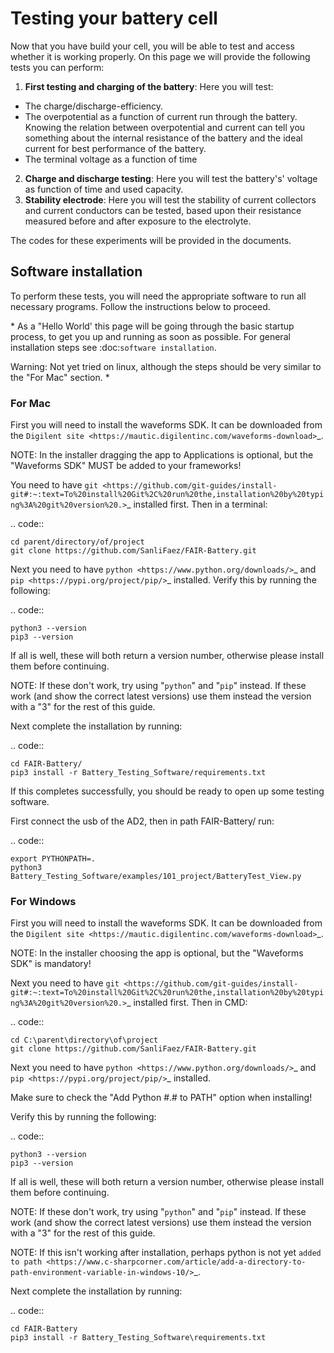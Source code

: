 # Testing your battery cell
Now that you have build your cell, you will be able to test and access whether it is working properly. On this page we will provide the following tests you can perform:

1. **First testing and charging of the battery**: Here you will test:
- The charge/discharge-efficiency.
- The overpotential as a function of current run through the battery. Knowing the relation between overpotential and current can tell you something about the internal resistance of the battery and the ideal current for best performance of the battery.
- The terminal voltage as a function of time

2. **Charge and discharge testing**: Here you will test the battery's' voltage as function of time and used capacity.
3. **Stability electrode**: Here you will test the stability of current collectors and current conductors can be tested, based upon their resistance measured before and after exposure to the electrolyte.
  
The codes for these experiments will be provided in the documents.


## Software installation
To perform these tests, you will need the appropriate software to run all necessary programs. Follow the instructions below to proceed.

\*
As a "Hello World' this page will be going through the basic startup process, to get you up and running as
soon as possible. For general installation steps see :doc:`software installation`.

Warning: Not yet tried on linux, although the steps should be very similar to the "For Mac" section.
\*

### For Mac


First you will need to install the waveforms SDK. It can be downloaded from the `Digilent site <https://mautic.digilentinc.com/waveforms-download>`_.

NOTE: In the installer dragging the app to Applications is optional, but the "Waveforms SDK" MUST be added to your frameworks!

You need to have `git <https://github.com/git-guides/install-git#:~:text=To%20install%20Git%2C%20run%20the,installation%20by%20typing%3A%20git%20version%20.>`_ installed first. Then in a terminal:

.. code::

    cd parent/directory/of/project
    git clone https://github.com/SanliFaez/FAIR-Battery.git

Next you need to have `python <https://www.python.org/downloads/>`_ and `pip <https://pypi.org/project/pip/>`_ installed.
Verify this by running the following:

.. code::

    python3 --version
    pip3 --version

If all is well, these will both return a version number, otherwise please install them before continuing.

NOTE: If these don't work, try using "``python``" and "``pip``" instead. If these work (and show the correct latest
versions) use them instead the version with a "3" for the rest of this guide.

Next complete the installation by running:

.. code::

    cd FAIR-Battery/
    pip3 install -r Battery_Testing_Software/requirements.txt

If this completes successfully, you should be ready to open up some testing software.

First connect the usb of the AD2, then in path FAIR-Battery/ run:

.. code::

    export PYTHONPATH=.
    python3 Battery_Testing_Software/examples/101_project/BatteryTest_View.py


### For Windows


First you will need to install the waveforms SDK. It can be downloaded from the `Digilent site <https://mautic.digilentinc.com/waveforms-download>`_.

NOTE: In the installer choosing the app is optional, but the "Waveforms SDK" is mandatory!

Next you need to have `git <https://github.com/git-guides/install-git#:~:text=To%20install%20Git%2C%20run%20the,installation%20by%20typing%3A%20git%20version%20.>`_ installed first. Then in CMD:

.. code::

    cd C:\parent\directory\of\project
    git clone https://github.com/SanliFaez/FAIR-Battery.git

Next you need to have `python <https://www.python.org/downloads/>`_ and `pip <https://pypi.org/project/pip/>`_ installed.

Make sure to check the "Add Python #.# to PATH" option when installing!

Verify this by running the following:

.. code::

    python3 --version
    pip3 --version

If all is well, these will both return a version number, otherwise please install them before continuing.

NOTE: If these don't work, try using "``python``" and "``pip``" instead. If these work (and show the correct latest
versions) use them instead the version with a "3" for the rest of this guide.

NOTE: If this isn't working after installation, perhaps python is not yet `added to path <https://www.c-sharpcorner.com/article/add-a-directory-to-path-environment-variable-in-windows-10/>`_.

Next complete the installation by running:

.. code::

    cd FAIR-Battery
    pip3 install -r Battery_Testing_Software\requirements.txt
